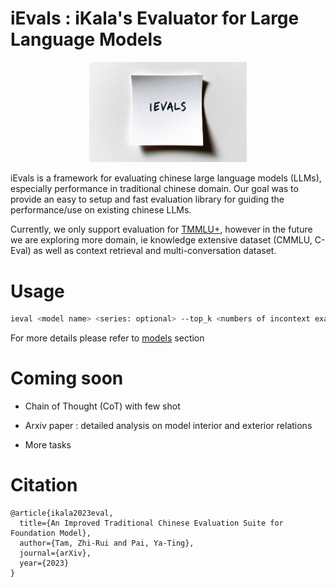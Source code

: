 # iEvals : iKala's Evaluator for Large Language Models

<p align="center"> <img src="resources/ieval_cover.png" style="width: 50%; max-width: 400px" id="title-icon">       </p>


iEvals is a framework for evaluating chinese large language models (LLMs), especially performance in traditional chinese domain. Our goal was to provide an easy to setup and fast evaluation library for guiding the performance/use on existing chinese LLMs.

Currently, we only support evaluation for [TMMLU+](https://huggingface.co/datasets/ikala/tmmluplus), however in the future we are exploring more domain, ie knowledge extensive dataset (CMMLU, C-Eval) as well as context retrieval and multi-conversation dataset.


# Usage

```bash
ieval <model name> <series: optional> --top_k <numbers of incontext examples>
```

For more details please refer to [models](MODELS.md) section

# Coming soon

- Chain of Thought (CoT) with few shot

- Arxiv paper : detailed analysis on model interior and exterior relations

- More tasks

# Citation

```
@article{ikala2023eval,
  title={An Improved Traditional Chinese Evaluation Suite for Foundation Model},
  author={Tam, Zhi-Rui and Pai, Ya-Ting},
  journal={arXiv},
  year={2023}
}
```

